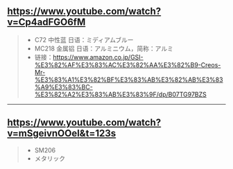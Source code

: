 ## https://www.youtube.com/watch?v=Cp4adFGO6fM
> * C72 中性蓝 日语：ミディアムブルー
> * MC218 金属铝 日语：アルミニウム，简称：アルミ
> * 链接：https://www.amazon.co.jp/GSI-%E3%82%AF%E3%83%AC%E3%82%AA%E3%82%B9-Creos-Mr-%E3%83%A1%E3%82%BF%E3%83%AB%E3%82%AB%E3%83%A9%E3%83%BC-%E3%82%A2%E3%83%AB%E3%83%9F/dp/B07TG97BZS
----------


## https://www.youtube.com/watch?v=mSgeivnOOeI&t=123s
> * SM206 
> * メタリック
